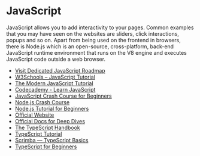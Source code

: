 <DedicatedRoadmap
  href='/javascript'
  title='JavaScript Roadmap'
  description='Click to check the detailed JavaScript Roadmap.'
/>

# JavaScript

JavaScript allows you to add interactivity to your pages. Common examples that you may have seen on the websites are sliders, click interactions, popups and so on. Apart from being used on the frontend in browsers, there is Node.js which is an open-source, cross-platform, back-end JavaScript runtime environment that runs on the V8 engine and executes JavaScript code outside a web browser.

- [Visit Dedicated JavaScript Roadmap](/javascript)
- [W3Schools – JavaScript Tutorial](https://www.w3schools.com/js/)
- [The Modern JavaScript Tutorial](https://javascript.info/)
- [Codecademy - Learn JavaScript](https://www.codecademy.com/learn/introduction-to-javascript)
- [JavaScript Crash Course for Beginners](https://youtu.be/hdI2bqOjy3c)
- [Node.js Crash Course](https://www.youtube.com/watch?v=fBNz5xF-Kx4)
- [Node.js Tutorial for Beginners](https://www.youtube.com/watch?v=TlB_eWDSMt4)
- [Official Website](https://www.typescriptlang.org/)
- [Official Docs for Deep Dives](https://www.typescriptlang.org/docs/)
- [The TypeScript Handbook](https://www.typescriptlang.org/docs/handbook/intro.html)
- [TypeScript Tutorial](https://www.tutorialspoint.com/typescript/index.htm)
- [Scrimba — TypeScript Basics](https://scrimba.com/learn/typescript)
- [TypeScript for Beginners](https://www.youtube.com/watch?v=BwuLxPH8IDs)
